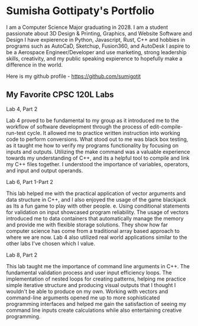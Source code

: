 
# Sumisha Gottipaty's Portfolio

I am a Computer Science Major graduating in 2028. I am a student passionate about 3D Design & Printing, Graphics, and Website Software and Design
I have expierence in Python, Javascript, Rust, C++ and hobbies in programs such as AutoCaD, Sketchup, Fusion360, and AutoDesk
I aspire to be a Aerospace Engineer/Developer and use marketing, strong leadership skills, creativity, and my public speaking expierence to hopefully make a difference in the world. 

Here is my github profile - https://github.com/sumigotit 

## My Favorite CPSC 120L Labs

Lab 4, Part 2

Lab 4 proved to be fundamental to my group as it introduced me to the workflow of software development through the process of edit-compile-run-test cycle. It allowed me to practice written instruction into working code to perform conversions. What stood out to me was black box testing, as it taught me how to verify my programs functionality by focusing on inputs and outputs. Utilizing the make command was a valuable experience towards my understanding of C++, and its a helpful tool to compile and link my C++ files together. I understood the importance of variables, operators, and input and output operands. 

Lab 6, Part 1-Part 2 

This lab helped me with the practical application of vector arguments and data structure in C++, and I also enjoyed the usage of the game blackjack as Its a fun game to play with other people. e. Using conditional statements for validation on input showcased program reliability. The usage of vectors introduced me to data containers that automatically manage the memory and provide me with flexible storage solutions. They show how far computer science has come from a traditional array based approach to where we are now. Lab 4 also utilized real world applications similar to the other labs I've chosen which I value.

Lab 8, Part 2

This lab taught me the importance of command line arguments in C++. The fundamental validation process and user input efficiency loops. The implementation of nested loops for creating patterns, helping me practice simple iterative structure and producing visual outputs that I thought I wouldn't be able to produce on my own. Working with vectors and command-line arguments opened me up to more sophisticated programming interfaces and helped me gain the satisfaction of seeing my command line inputs create calculations while also entertaining creative programming. 

